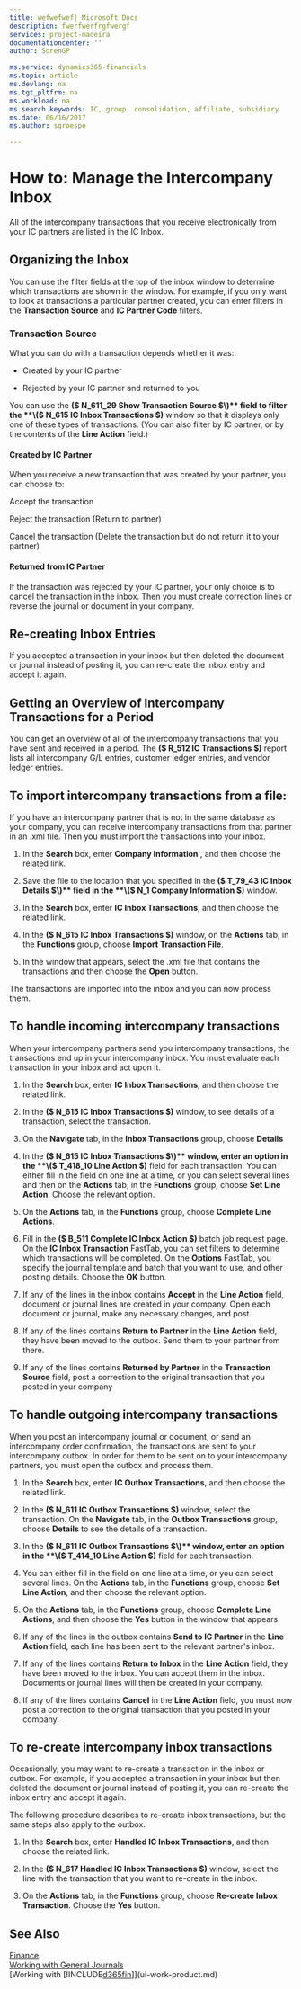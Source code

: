 ```yaml
---
title: wefwefwef| Microsoft Docs
description: fwerfwerfrgfwergf  
services: project-madeira
documentationcenter: ''
author: SorenGP

ms.service: dynamics365-financials
ms.topic: article
ms.devlang: na
ms.tgt_pltfrm: na
ms.workload: na
ms.search.keywords: IC, group, consolidation, affiliate, subsidiary
ms.date: 06/16/2017
ms.author: sgroespe

---
```

# How to: Manage the Intercompany Inbox
All of the intercompany transactions that you receive electronically from your IC partners are listed in the IC Inbox.  

## Organizing the Inbox  
 You can use the filter fields at the top of the inbox window to determine which transactions are shown in the window. For example, if you only want to look at transactions a particular partner created, you can enter filters in the **Transaction Source** and **IC Partner Code** filters.  

### Transaction Source  
 What you can do with a transaction depends whether it was:  

-   Created by your IC partner  

-   Rejected by your IC partner and returned to you  

 You can use the **\($ N\_611\_29 Show Transaction Source $\)** field to filter the **\($ N\_615 IC Inbox Transactions $\)** window so that it displays only one of these types of transactions. \(You can also filter by IC partner, or by the contents of the **Line Action** field.\)  

#### Created by IC Partner  
 When you receive a new transaction that was created by your partner, you can choose to:  

 Accept the transaction  

 Reject the transaction \(Return to partner\)  

 Cancel the transaction \(Delete the transaction but do not return it to your partner\)  

#### Returned from IC Partner  
 If the transaction was rejected by your IC partner, your only choice is to cancel the transaction in the inbox. Then you must create correction lines or reverse the journal or document in your company.  

## Re\-creating Inbox Entries  
 If you accepted a transaction in your inbox but then deleted the document or journal instead of posting it, you can re\-create the inbox entry and accept it again.  

## Getting an Overview of Intercompany Transactions for a Period  
 You can get an overview of all of the intercompany transactions that you have sent and received in a period. The **\($ R\_512 IC Transactions $\)** report lists all intercompany G\/L entries, customer ledger entries, and vendor ledger entries.  

## To import intercompany transactions from a file:  
If you have an intercompany partner that is not in the same database as your company, you can receive intercompany transactions from that partner in an .xml file. Then you must import the transactions into your inbox.  


 1.  In the **Search** box, enter **Company Information** , and then choose the related link.  

 2.  Save the file to the location that you specified in the **\($ T\_79\_43 IC Inbox Details $\)** field in the **\($ N\_1 Company Information $\)** window.  

 3.  In the **Search** box, enter **IC Inbox Transactions**, and then choose the related link.  

 4.  In the **\($ N\_615 IC Inbox Transactions $\)** window, on the **Actions** tab, in the **Functions** group, choose **Import Transaction File**.  

 5.  In the window that appears, select the .xml file that contains the transactions and then choose the **Open** button.  

  The transactions are imported into the inbox and you can now process them.

## To handle incoming intercompany transactions  
When your intercompany partners send you intercompany transactions, the transactions end up in your intercompany inbox. You must evaluate each transaction in your inbox and act upon it.  

  1.  In the **Search** box, enter **IC Inbox Transactions**, and then choose the related link.  

  2.  In the **\($ N\_615 IC Inbox Transactions $\)** window, to see details of a transaction, select the transaction.  

  3.  On the **Navigate** tab, in the **Inbox Transactions** group, choose **Details**  

  4.  In the **\($ N\_615 IC Inbox Transactions $\)** window, enter an option in the **\($ T\_418\_10 Line Action $\)** field for each transaction. You can either fill in the field on one line at a time, or you can select several lines and then on the **Actions** tab, in the **Functions** group, choose **Set Line Action**. Choose the relevant option.  

  5.  On the **Actions** tab, in the **Functions** group, choose **Complete Line Actions**.  

  6.  Fill in the **\($ B\_511 Complete IC Inbox Action $\)** batch job request page. On the **IC Inbox Transaction** FastTab, you can set filters to determine which transactions will be completed. On the **Options** FastTab, you specify the journal template and batch that you want to use, and other posting details. Choose the **OK** button.  

  7.  If any of the lines in the inbox contains **Accept** in the **Line Action** field, document or journal lines are created in your company. Open each document or journal, make any necessary changes, and post.  

  8.  If any of the lines contains **Return to Partner** in the **Line Action** field, they have been moved to the outbox. Send them to your partner from there.  

  9. If any of the lines contains **Returned by Partner** in the **Transaction Source** field, post a correction to the original transaction that you posted in your company

## To handle outgoing intercompany transactions  
When you post an intercompany journal or document, or send an intercompany order confirmation, the transactions are sent to your intercompany outbox. In order for them to be sent on to your intercompany partners, you must open the outbox and process them.  

  1.  In the **Search** box, enter **IC Outbox Transactions**, and then choose the related link.  

  2.  In the **\($ N\_611 IC Outbox Transactions $\)** window, select the transaction. On the **Navigate** tab, in the **Outbox Transactions** group, choose **Details** to see the details of a transaction.  

  3.  In the **\($ N\_611 IC Outbox Transactions $\)** window, enter an option in the **\($ T\_414\_10 Line Action $\)** field for each transaction.  

  4.  You can either fill in the field on one line at a time, or you can select several lines. On the **Actions** tab, in the **Functions** group, choose **Set Line Action**, and then choose the relevant option.  

  5.  On the **Actions** tab, in the **Functions** group, choose **Complete Line Actions**, and then choose the **Yes** button in the window that appears.  

  6.  If any of the lines in the outbox contains **Send to IC Partner** in the **Line Action** field, each line has been sent to the relevant partner's inbox.  

  7.  If any of the lines contains **Return to Inbox** in the **Line Action** field, they have been moved to the inbox. You can accept them in the inbox. Documents or journal lines will then be created in your company.  

  8.  If any of the lines contains **Cancel** in the **Line Action** field, you must now post a correction to the original transaction that you posted in your company.  

## To re\-create intercompany inbox transactions  
Occasionally, you may want to re\-create a transaction in the inbox or outbox. For example, if you accepted a transaction in your inbox but then deleted the document or journal instead of posting it, you can re\-create the inbox entry and accept it again.  

 The following procedure describes to re\-create inbox transactions, but the same steps also apply to the outbox.

  1.  In the **Search** box, enter **Handled IC Inbox Transactions**, and then choose the related link.  

  2.  In the **\($ N\_617 Handled IC Inbox Transactions $\)** window, select the line with the transaction that you want to re\-create in the inbox.  

  3.  On the **Actions** tab, in the **Functions** group, choose **Re\-create Inbox Transaction**. Choose the **Yes** button.  

## See Also
[Finance](finance.md)  
[Working with General Journals](ui-work-general-journals.md)  
[Working with [!INCLUDE[d365fin](includes/d365fin_md.md)]](ui-work-product.md)
